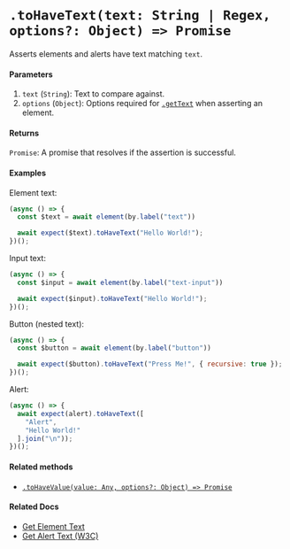 # `.toHaveText(text: String | Regex, options?: Object) => Promise`

Asserts elements and alerts have text matching `text`.

#### Parameters

1. `text` (`String`): Text to compare against.
2. `options` (`Object`): Options required for [`.getText`](../element/getText.md) when asserting an element.

#### Returns

`Promise`: A promise that resolves if the assertion is successful.

#### Examples

Element text:

```javascript
(async () => {
  const $text = await element(by.label("text"))

  await expect($text).toHaveText("Hello World!");
})();
```

Input text:

```javascript
(async () => {
  const $input = await element(by.label("text-input"))

  await expect($input).toHaveText("Hello World!");
})();
```

Button (nested text):

```javascript
(async () => {
  const $button = await element(by.label("button"))

  await expect($button).toHaveText("Press Me!", { recursive: true });
})();
```

Alert:

```javascript
(async () => {
  await expect(alert).toHaveText([
    "Alert",
    "Hello World!"
  ].join("\n"));
})();
```

#### Related methods

- [`.toHaveValue(value: Any, options?: Object) => Promise`](./toHaveValue.md)

#### Related Docs

- [Get Element Text](http://appium.io/docs/en/commands/element/attributes/text/)
- [Get Alert Text (W3C)](https://www.w3.org/TR/webdriver/#get-alert-text)
